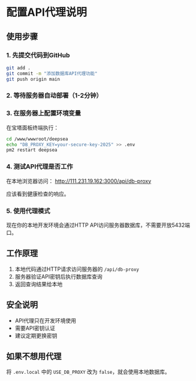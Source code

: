 # 配置API代理说明

## 使用步骤

### 1. 先提交代码到GitHub
```bash
git add .
git commit -m "添加数据库API代理功能"
git push origin main
```

### 2. 等待服务器自动部署（1-2分钟）

### 3. 在服务器上配置环境变量

在宝塔面板终端执行：
```bash
cd /www/wwwroot/deepsea
echo "DB_PROXY_KEY=your-secure-key-2025" >> .env
pm2 restart deepsea
```

### 4. 测试API代理是否工作

在本地浏览器访问：
http://111.231.19.162:3000/api/db-proxy

应该看到健康检查的响应。

### 5. 使用代理模式

现在你的本地开发环境会通过HTTP API访问服务器数据库，不需要开放5432端口。

## 工作原理

1. 本地代码通过HTTP请求访问服务器的 `/api/db-proxy`
2. 服务器验证API密钥后执行数据库查询
3. 返回查询结果给本地

## 安全说明

- API代理只在开发环境使用
- 需要API密钥认证
- 建议定期更换密钥

## 如果不想用代理

将 `.env.local` 中的 `USE_DB_PROXY` 改为 `false`，就会使用本地数据库。